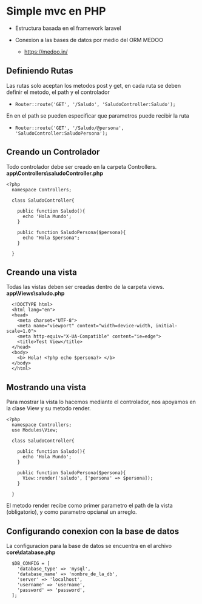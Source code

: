 # Simple mvc en PHP

- Estructura basada en el framework laravel

- Conexion a las bases de datos por medio del ORM MEDOO
  - https://medoo.in/

## Definiendo Rutas
  
  Las rutas solo aceptan los metodos post y get, en cada ruta 
  se deben definir el metodo, el path y el controlador 
  - ```Router::route('GET', '/Saludo', 'SaludoController:Saludo'); ```

  En en el path se pueden especificar que parametros puede recibir la ruta 
  - ```Router::route('GET', '/Saludo/@persona', 'SaludoController:SaludoPersona');```

## Creando un Controlador
  Todo controlador debe ser creado en la carpeta Controllers.\
  **app\Controllers\saludoController.php**
  ```
  <?php
    namespace Controllers;

    class SaludoController{
      
      public function Saludo(){
        echo 'Hola Mundo';
      }

      public function SaludoPersona($persona){
        echo "Hola $persona"; 
      }
     
    }
  ```
## Creando una vista
Todas las vistas deben ser creadas dentro  de la carpeta views.\
**app\Views\saludo.php**
```
  <!DOCTYPE html>
  <html lang="en">
  <head>
    <meta charset="UTF-8">
    <meta name="viewport" content="width=device-width, initial-scale=1.0">
    <meta http-equiv="X-UA-Compatible" content="ie=edge">
    <title>Test View</title>
  </head>
  <body>
    <b> Hola! <?php echo $persona?> </b>
  </body>
  </html>
```
## Mostrando una vista
  Para mostrar la vista lo hacemos mediante el controlador, nos apoyamos en 
  la clase View y su metodo render.

  ```
  <?php
    namespace Controllers;
    use Modules\View;

    class SaludoController{
      
      public function Saludo(){
        echo 'Hola Mundo';
      }

      public function SaludoPersona($persona){
        View::render('saludo', ['persona' => $persona]);
      }
    
    }
  ```
  El metodo render recibe como primer parametro el path de la vista (obligatorio), y 
  como parametro opcianal un arreglo.

  ## Configurando conexion con la base de datos
  La configuracion para la base de datos se encuentra en el archivo
  **core\database.php**
  ```
    $DB_CONFIG = [
      'database_type' => 'mysql',
      'database_name' => 'nombre_de_la_db',
      'server' => 'localhost',
      'username' => 'username',
      'password' => 'password',
    ];
  ```